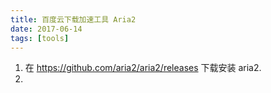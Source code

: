```yaml
---
title: 百度云下载加速工具 Aria2
date: 2017-06-14
tags: [tools]
---
```


1. 在 https://github.com/aria2/aria2/releases 下载安装 aria2.
2. 